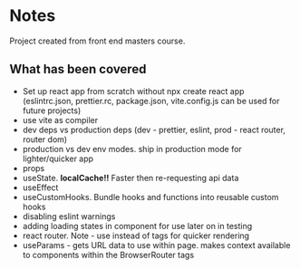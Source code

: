 # Notes

Project created from front end masters course.

## What has been covered

- Set up react app from scratch without npx create react app (eslintrc.json, prettier.rc, package.json, vite.config.js can be used for future projects)
- use vite as compiler
- dev deps vs production deps (dev - prettier, eslint, prod - react router, router dom)
- production vs dev env modes. ship in production mode for lighter/quicker app
- props
- useState. **localCache!!** Faster then re-requesting api data
- useEffect
- useCustomHooks. Bundle hooks and functions into reusable custom hooks
- disabling eslint warnings
- adding loading states in component for use later on in testing
- react router. Note - use <link> instead of <a> tags for quicker rendering
- useParams - gets URL data to use within page. makes context available to components within the BrowserRouter tags
